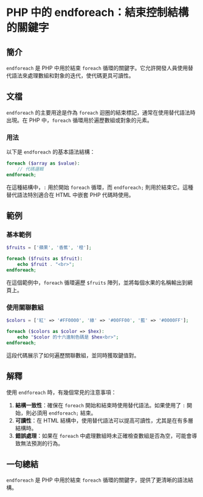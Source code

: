 <!--
Meta Description: # PHP 中的 endforeach：結束控制結構的關鍵字 ## 簡介 `endforeach` 是 PHP 中用於結束 `foreach` 循環的關鍵字。它允許開發人員使用替代語法來處理數組和對象的迭代，使代碼更具可讀性。 ## 文檔 `endforeach` 的主要用途是作為 `foreach...
Meta Keywords: endforeach, foreach, php, fruits, 中用於結束
-->

# PHP 中的 endforeach：結束控制結構的關鍵字

## 簡介
`endforeach` 是 PHP 中用於結束 `foreach` 循環的關鍵字。它允許開發人員使用替代語法來處理數組和對象的迭代，使代碼更具可讀性。

## 文檔
`endforeach` 的主要用途是作為 `foreach` 迴圈的結束標記，通常在使用替代語法時出現。在 PHP 中，`foreach` 循環用於遍歷數組或對象的元素。

### 用法
以下是 `endforeach` 的基本語法結構：
```php
foreach ($array as $value): 
    // 代碼邏輯
endforeach;
```
在這種結構中，`:` 用於開始 `foreach` 循環，而 `endforeach;` 則用於結束它。這種替代語法特別適合在 HTML 中嵌套 PHP 代碼時使用。

## 範例
### 基本範例
```php
$fruits = ['蘋果', '香蕉', '橙'];

foreach ($fruits as $fruit): 
    echo $fruit . "<br>";
endforeach;
```
在這個範例中，`foreach` 循環遍歷 `$fruits` 陣列，並將每個水果的名稱輸出到網頁上。

### 使用關聯數組
```php
$colors = ['紅' => '#FF0000', '綠' => '#00FF00', '藍' => '#0000FF'];

foreach ($colors as $color => $hex): 
    echo "$color 的十六進制色碼是 $hex<br>";
endforeach;
```
這段代碼展示了如何遍歷關聯數組，並同時獲取鍵值對。

## 解釋
使用 `endforeach` 時，有幾個常見的注意事項：
1. **結構一致性**：確保在 `foreach` 開始和結束時使用替代語法。如果使用了 `:` 開始，則必須用 `endforeach;` 結束。
2. **可讀性**：在 HTML 結構中，使用替代語法可以提高可讀性，尤其是在有多層結構時。
3. **錯誤處理**：如果在 `foreach` 中處理數組時未正確檢查數組是否為空，可能會導致無法預測的行為。

## 一句總結
`endforeach` 是 PHP 中用於結束 `foreach` 循環的關鍵字，提供了更清晰的語法結構。